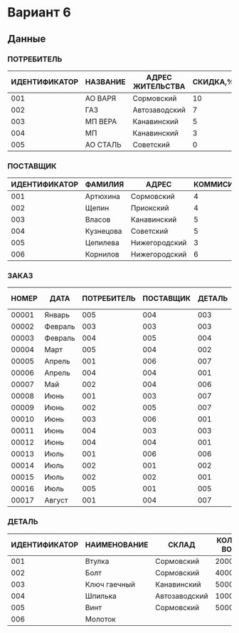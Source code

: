 # Вариант 6

## Данные

### ПОТРЕБИТЕЛЬ
| ИДЕНТИФИКАТОР | НАЗВАНИЕ | АДРЕС ЖИТЕЛЬСТВА | СКИДКА,% |
|----------------|----------|-------------------|-----------|
| 001            | АО ВАРЯ  | Сормовский        | 10        |
| 002            | ГАЗ      | Автозаводский    | 7         |
| 003            | МП ВЕРА  | Канавинский       | 5         |
| 004            | МП       | Канавинский       | 3         |
| 005            | АО СТАЛЬ | Советский         | 0         |

### ПОСТАВЩИК
| ИДЕНТИФИКАТОР | ФАМИЛИЯ  | АДРЕС           | КОММИСИОННЫЕ,% |
|----------------|----------|-----------------|----------------|
| 001            | Артюхина | Сормовский      | 4              |
| 002            | Щепин    | Приокский       | 4              |
| 003            | Власов   | Канавинский     | 5              |
| 004            | Кузнецова| Советский       | 5              |
| 005            | Цепилева | Нижегородский   | 3              |
| 006            | Корнилов | Нижегородский   | 6              |

### ЗАКАЗ
| НОМЕР  | ДАТА     | ПОТРЕБИТЕЛЬ | ПОСТАВЩИК | ДЕТАЛЬ | КОЛ-ВО | СУММА, РУБ |
|--------|----------|-------------|-----------|--------|--------|------------|
| 00001  | Январь   | 005         | 004       | 003    | 7      | 21000      |
| 00002  | Февраль  | 003         | 003       | 003    | 2      | 6000       |
| 00003  | Февраль  | 004         | 005       | 004    | 200    | 180000     |
| 00004  | Март     | 005         | 004       | 002    | 50     | 50000      |
| 00005  | Апрель   | 001         | 006       | 007    | 110    | 132000     |
| 00006  | Апрель   | 004         | 004       | 001    | 150    | 750000     |
| 00007  | Май      | 002         | 004       | 006    | 20     | 40000      |
| 00008  | Июнь     | 001         | 003       | 007    | 2000   | 2400000    |
| 00009  | Июнь     | 002         | 005       | 007    | 10000  | 12000000   |
| 00010  | Июнь     | 003         | 006       | 001    | 5      | 25000      |
| 00011  | Июнь     | 004         | 003       | 003    | 1      | 3000       |
| 00012  | Июнь     | 004         | 004       | 001    | 10     | 50000      |
| 00013  | Июль     | 001         | 006       | 006    | 3      | 6000       |
| 00014  | Июль     | 002         | 001       | 002    | 1000   | 1000000    |
| 00015  | Июль     | 002         | 002       | 001    | 100    | 5000000    |
| 00016  | Июль     | 005         | 001       | 005    | 100    | 15000      |
| 00017  | Август   | 001         | 004       | 007    | 12000  | 24400000   |

### ДЕТАЛЬ
| ИДЕНТИФИКАТОР | НАИМЕНОВАНИЕ | СКЛАД          | КОЛ-ВО | ЦЕНА, РУБ |
|----------------|--------------|----------------|--------|-----------|
| 001            | Втулка       | Сормовский     | 20000  | 5000      |
| 002            | Болт         | Сормовский     | 40000  | 1000      |
| 003            | Ключ гаечный | Канавинский    | 5000   | 3000      |
| 004            | Шпилька      | Автозаводский  | 10000  | 900       |
| 005            | Винт         | Сормовский     | 50000  | 1500      |
| 006            | Молоток     
